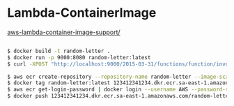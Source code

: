 # Lambda-ContainerImage

[aws-lambda-container-image-support/](https://aws.amazon.com/blogs/aws/new-for-aws-lambda-container-image-support/)


```bash

$ docker build -t random-letter .
$ docker run -p 9000:8080 random-letter:latest
$ curl -XPOST "http://localhost:9000/2015-03-31/functions/function/invocations" -d '{}'

$ aws ecr create-repository --repository-name random-letter --image-scanning-configuration scanOnPush=true
$ docker tag random-letter:latest 123412341234.dkr.ecr.sa-east-1.amazonaws.com/random-letter:latest
$ aws ecr get-login-password | docker login --username AWS --password-stdin 123412341234.dkr.ecr.sa-east-1.amazonaws.com
$ docker push 123412341234.dkr.ecr.sa-east-1.amazonaws.com/random-letter:latest

```